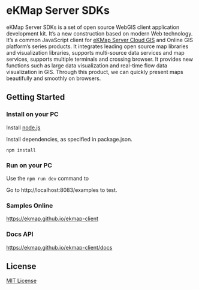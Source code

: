 # eKMap Server SDKs

eKMap Server SDKs is a set of open source WebGIS client application development kit. It’s a new construction based on modern Web technology. It’s a common JavaScript client for [eKMap Server Cloud GIS](http://ekgis.com.vn/) and Online GIS platform’s series products. It integrates leading open source map libraries and visualization libraries, supports multi-source data services and map services, supports multiple terminals and crossing browser. It provides new functions such as large data visualization and real-time flow data visualization in GIS. Through this product, we can quickly present maps beautifully and smoothly on browsers.

## Getting Started

### Install on your PC

Install [node.js](http://nodejs.org/)

Install dependencies, as specified in package.json.

````
npm install
````

### Run on your PC

Use the `npm run dev` command to

Go to http://localhost:8083/examples to test.

### Samples Online

https://ekmap.github.io/ekmap-client

### Docs API

https://ekmap.github.io/ekmap-client/docs

## License
[MIT License](./LICENSE)

